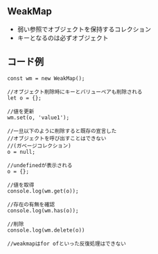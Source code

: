 ## WeakMap

- 弱い参照でオブジェクトを保持するコレクション
- キーとなるのは必ずオブジェクト

## コード例

    const wm = new WeakMap();
    
    //オブジェクト削除時にキーとバリューペアも削除される
    let o = {};
    
    //値を更新
    wm.set(o, 'value1');
    
    //一旦以下のように削除すると既存の宣言した
    //オブジェクトを呼び出すことはできない
    //(ガベージコレクション)
    o = null;
    
    //undefinedが表示される
    o = {};
    
    //値を取得
    console.log(wm.get(o));
    
    //存在の有無を確認
    console.log(wm.has(o));
    
    //削除
    console.log(wm.delete(o))
    
    //weakmapはfor ofといった反復処理はできない
